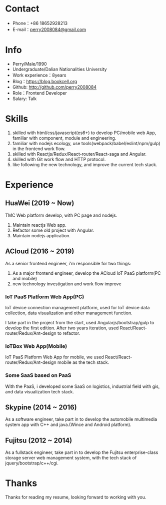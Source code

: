 
# Contact

- Phone：+86 18652928213
- E-mail：perry2008084@gmail.com

# Info

 - Perry/Male/1990
 - Undergraduate/Dalian Nationalities University
 - Work experience：8years
 - Blog：https://blog.bookcell.org
 - Github: http://github.com/perry2008084
 - Role：Frontend Developer
 - Salary: Talk

# Skills

1. skilled with html/css/javascript(es6+) to develop PC/mobile web App, familiar with component, module and engineering.
2. familiar with nodejs ecology, use tools(webpack/babel/eslint/npm/gulp) in the frontend work flow.
3. skilled with Reactjs/Redux/React-router/React-saga and Angular.
4. skilled with Git work flow and HTTP protocol.
5. like following the new technology, and improve the current tech stack.

# Experience

## HuaWei (2019 ~ Now)

TMC Web platform develop, with PC page and nodejs.

1. Maintain reactjs Web app.
2. Refactor some old project with Angular.
3. Maintain nodejs application.

## ACloud (2016 ~ 2019)

As a senior frontend engineer, i'm responsible for two things:

1. As a major frontend engineer, develop the ACloud IoT PaaS platform(PC and mobile)
2. new technology investigation and work flow improve

### IoT PaaS Platform Web App(PC)

IoT device connection management platform, used for IoT device data collection, data visualization and other management function.

I take part in the project from the start, used Angularjs/bootstrap/gulp to develop the first edition. After two years iteration, used React/React-router/Redux/Ant-design to refactor.

### IoTBox Web App(Mobile)

IoT PaaS Platform Web App for mobile, we used React/React-router/Redux/Ant-design mobile as the tech stack.

### Some SaaS based on PaaS

With the PaaS, i developed some SaaS on logistics, industrial field with gis, and data visualization tech stack.

## Skypine (2014 ~ 2016)

As a software engineer, take part in to develop the automobile multimedia system app with C++ and java.(Wince and Android platform).

## Fujitsu (2012 ~ 2014)

As a fullstack engineer, take part in to develop the Fujitsu enterprise-class storage server web management system, with the tech stack of jquery/bootstrap/c++/cgi.

# Thanks
Thanks for reading my resume, looking forward to working with you.
